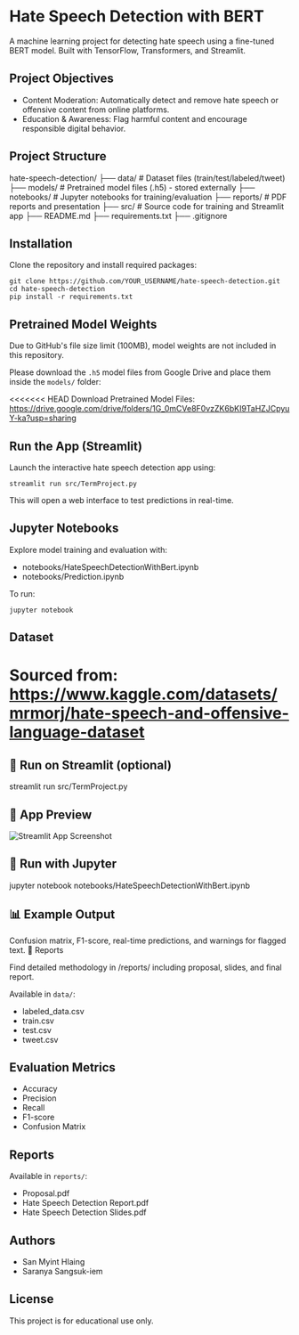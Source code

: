 Hate Speech Detection with BERT
===============================

A machine learning project for detecting hate speech using a fine-tuned BERT model. 
Built with TensorFlow, Transformers, and Streamlit.

Project Objectives
------------------
- Content Moderation: Automatically detect and remove hate speech or offensive content from online platforms.
- Education & Awareness: Flag harmful content and encourage responsible digital behavior.

Project Structure
-----------------
hate-speech-detection/
├── data/                  # Dataset files (train/test/labeled/tweet)
├── models/                # Pretrained model files (.h5) - stored externally
├── notebooks/             # Jupyter notebooks for training/evaluation
├── reports/               # PDF reports and presentation
├── src/                   # Source code for training and Streamlit app
├── README.md
├── requirements.txt
├── .gitignore

Installation
------------
Clone the repository and install required packages:

    git clone https://github.com/YOUR_USERNAME/hate-speech-detection.git
    cd hate-speech-detection
    pip install -r requirements.txt

Pretrained Model Weights
------------------------
Due to GitHub's file size limit (100MB), model weights are not included in this repository.

Please download the `.h5` model files from Google Drive and place them inside the `models/` folder:

<<<<<<< HEAD
Download Pretrained Model Files:
https://drive.google.com/drive/folders/1G_0mCVe8F0vzZK6bKI9TaHZJCpyuY-ka?usp=sharing

Run the App (Streamlit)
-----------------------
Launch the interactive hate speech detection app using:

    streamlit run src/TermProject.py

This will open a web interface to test predictions in real-time.

Jupyter Notebooks
-----------------
Explore model training and evaluation with:

- notebooks/HateSpeechDetectionWithBert.ipynb
- notebooks/Prediction.ipynb

To run:

    jupyter notebook

Dataset
-------
Sourced from: 
https://www.kaggle.com/datasets/mrmorj/hate-speech-and-offensive-language-dataset
=======
## 🚀 Run on Streamlit (optional)
streamlit run src/TermProject.py

## 📸 App Preview
![Streamlit App Screenshot](assets/streamlit_preview.png)

## 🧪 Run with Jupyter
jupyter notebook notebooks/HateSpeechDetectionWithBert.ipynb

## 📊 Example Output
Confusion matrix, F1-score, real-time predictions, and warnings for flagged text.
📄 Reports

Find detailed methodology in /reports/ including proposal, slides, and final report.

Available in `data/`:
- labeled_data.csv
- train.csv
- test.csv
- tweet.csv

Evaluation Metrics
------------------
- Accuracy
- Precision
- Recall
- F1-score
- Confusion Matrix

Reports
-------
Available in `reports/`:
- Proposal.pdf
- Hate Speech Detection Report.pdf
- Hate Speech Detection Slides.pdf

Authors
-------
- San Myint Hlaing 
- Saranya Sangsuk-iem 

License
-------
This project is for educational use only.
